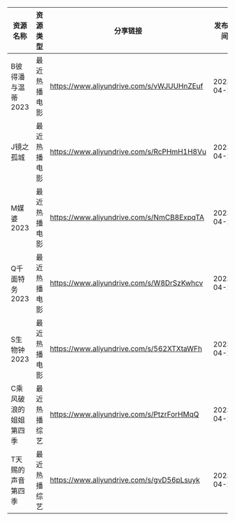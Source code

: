 | 资源名称        | 资源类型   | 分享链接                                      | 发布时间       |
| ----------- | ------ | ----------------------------------------- | ---------- |
| B彼得潘与温蒂2023 | 最近热播电影 | https://www.aliyundrive.com/s/vWJUUHnZEuf | 2023-04-29 |
| J镜之孤城       | 最近热播电影 | https://www.aliyundrive.com/s/RcPHmH1H8Vu | 2023-04-29 |
| M媒婆2023     | 最近热播电影 | https://www.aliyundrive.com/s/NmCB8ExpqTA | 2023-04-29 |
| Q千面特务2023   | 最近热播电影 | https://www.aliyundrive.com/s/W8DrSzKwhcv | 2023-04-29 |
| S生物钟2023    | 最近热播电影 | https://www.aliyundrive.com/s/562XTXtaWFh | 2023-04-29 |
| C乘风破浪的姐姐第四季 | 最近热播综艺 | https://www.aliyundrive.com/s/PtzrForHMqQ | 2023-04-29 |
| T天赐的声音第四季   | 最近热播综艺 | https://www.aliyundrive.com/s/gvD56pLsuyk | 2023-04-29 |
